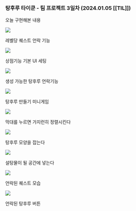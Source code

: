 ### 탕후루 타이쿤 - 팀 프로젝트 3일차 (2024.01.05 [[TIL]])

오늘 구현해본 내용 

  

[![](https://blogger.googleusercontent.com/img/b/R29vZ2xl/AVvXsEjnAh3LmraZ9_ntnTvpVfVsatz26wMTgxQS-I5Jv3hbUmD3z-opDPEt6dI8xiTpJEgd2Tkem381KJiIV2NJe7spy5XnqjsTmpO7flZo24xvVcC3x9HXezlfYSe6v4vArPZgOQjNsL87jE-SMs7e8dimx8r3-RsooZXkapli3Wu8AP9Kgo_8vlHz_Du8ncaF/s320/%EC%8A%A4%ED%81%AC%EB%A6%B0%EC%83%B7%202024-01-05%20211659.png)](https://www.blogger.com/blog/post/edit/3583706664799492072/1736041888876298002#)

  

레벨당 퀘스트 언락 기능

  

[![](https://blogger.googleusercontent.com/img/b/R29vZ2xl/AVvXsEig61lCRevlmi9amVeys1duTBtZsQly3VAxBD1BZ88S5nMWYvcBdpA6nKbp8bgprFR_tHhzUWX1UbHRngeNJvaH1pxWxazlyH-mQatoEKVjVcZu-2tnH_7qqGSR-q4_9nRMwqAQGy49feMnfTxxtmNrBhwS0p_WOz00VGIxd7DylDDcsDzre4o96g23kpQy/s320/%EC%8A%A4%ED%81%AC%EB%A6%B0%EC%83%B7%202024-01-05%20211708.png)](https://www.blogger.com/blog/post/edit/3583706664799492072/1736041888876298002#)

  

상점기능 기본 UI 세팅

  

[![](https://blogger.googleusercontent.com/img/b/R29vZ2xl/AVvXsEjN5RL1LroXGHaTR-vkiWuQ_nb_5QiYW0o8OPm8CnK-OJP-DFRm0evJwrHYDsHnBd4xs8No61ASGyK0HfpyQnQwPMCw2hDPoxp3NdgwL-7yn9eT3B1_S65WNPPzOz3QFeb5XdA3bIyIgzhRm3LVaK5v2s2kOTC1RqoREVJPFIcNLgyIjA8dmvNIQbEwoBqL/s320/%EC%8A%A4%ED%81%AC%EB%A6%B0%EC%83%B7%202024-01-05%20211718.png)](https://www.blogger.com/blog/post/edit/3583706664799492072/1736041888876298002#)

  

생성 가능한 탕후루 언락기능

  

[![](https://blogger.googleusercontent.com/img/b/R29vZ2xl/AVvXsEgf77MEPWqzQE3jQJ1mRu5nHiU8TIDPXBD10GqqDbxVsvRQArSqy-ESvk_UBok1xq-HrhyDBCmMY0oG_mtkGMuVxsmuPHKHGpLXO5BkdFlIyFePiWZUPfMV0Rwt0hLpMb5TEPjrNMkk_qH0pHdKVBTTUyfYpMp2Tp6SPnViNVmQ_ih4PKrR3Soxr9FgFtKt/s320/%EC%8A%A4%ED%81%AC%EB%A6%B0%EC%83%B7%202024-01-05%20211723.png)](https://www.blogger.com/blog/post/edit/3583706664799492072/1736041888876298002#)

  

탕후루 만들기 미니게임

  

[![](https://blogger.googleusercontent.com/img/b/R29vZ2xl/AVvXsEhOXH8VDbgBhBK_riWt36Kp_wiDdPpqAHfg4_5Y7LzGbcyCSDPLOPnyjzs5RRZy5QhCwSZtu-FTiKI-j81tTyUCQf3y0x6gJvd6pa4aUMvSrP8KB4Edw5bwbWwN1oIe7V01UUJcMKudOmwmyLCCXBeYtUackws6fzAKZBUC3OTqwt5qpIBnl5LxuI5aIfHt/s320/%EC%8A%A4%ED%81%AC%EB%A6%B0%EC%83%B7%202024-01-05%20211730.png)](https://www.blogger.com/blog/post/edit/3583706664799492072/1736041888876298002#)

  

막대를 누르면 가지런히 정렬시킨다

  

[![](https://blogger.googleusercontent.com/img/b/R29vZ2xl/AVvXsEgSqaNqFCkVpy_h0jIXN2zHXoWafIhvbv4Qm4OxAfsFmiXGHA-cRsDQqFTt1QCX7qU9rXzxIylI9qqaf-xCa_3av0WKvruF5Hk_jGuENitO97K3vliZj-UbgZokm3ckm0pWGiOMoBWcIN1Ds0GbNZ6G_F_TS7OKVtKmU538zXRLkPGb7OkAqcx0eQWgT9RY/s320/%EC%8A%A4%ED%81%AC%EB%A6%B0%EC%83%B7%202024-01-05%20211738.png)](https://www.blogger.com/blog/post/edit/3583706664799492072/1736041888876298002#)

  

탕후루 모양을 잡는다

  

[![](https://blogger.googleusercontent.com/img/b/R29vZ2xl/AVvXsEg__mwm0yUyrR5c2iyCTLU9hBXnvZSYjwKEMHPd9iswaGRpNEgkfTvMI1hDaYhccjWO3t9-VMPSMDeWM3M-Aobk3JYm1j95rqlQE0w4u8fdL_6ZdwkzeHlRvuPQYaU72FOqxoGjWq8nwkrph20EXmYVWeye80oyHWaRn_9sLjaGdjRRl2emokO3u_UicmUw/s320/%EC%8A%A4%ED%81%AC%EB%A6%B0%EC%83%B7%202024-01-05%20212412.png)](https://www.blogger.com/blog/post/edit/3583706664799492072/1736041888876298002#)

  

설탕물이 될 공간에 넣는다

  

[![](https://blogger.googleusercontent.com/img/b/R29vZ2xl/AVvXsEifAv70lTRC5gPq8-UOpYmxZyBnqvpT-J5gS4rBZXbr4zfHkmXPNe9IFYMNZorG8ExEZSO_AASt-5eHcWGcdpyzeHfvg7IDPPcBkLUHjaQhwVMjXoyvEJ4Q15xlKWjHqgOwndZ6T-1s-cyaY5K90qCTN_q5K_QBWQgDIikPs7AGUPNVrrOMVF-jnSc3Hksb/s320/%EC%8A%A4%ED%81%AC%EB%A6%B0%EC%83%B7%202024-01-05%20211814.png)](https://www.blogger.com/blog/post/edit/3583706664799492072/1736041888876298002#)

  

언락된 퀘스트 모습

  

[![](https://blogger.googleusercontent.com/img/b/R29vZ2xl/AVvXsEheQZzEg_McSFndKtS45JG5x8wMIX2kEXO1dalJgDXo0lLSmKd4egayyD8Q1ydq61rnLXTOPhZWu1W-WyTtmeGm56tG553yIXPe_J_LNS9k3QIH_xCgNtfva6QYHn0bOLyNxjBHzZLWmpqnfmS7w66HsdP62fq2HhuIxoUC4E8gVHkOUeGrh7rTf4aret-m/s320/%EC%8A%A4%ED%81%AC%EB%A6%B0%EC%83%B7%202024-01-05%20211822.png)](https://www.blogger.com/blog/post/edit/3583706664799492072/1736041888876298002#)

  

언락된 탕후루 버튼